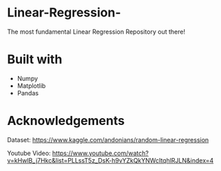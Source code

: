 # Linear-Regression- 
The most fundamental Linear Regression Repository out there! 

# Built with 
* Numpy
* Matplotlib
* Pandas 

# Acknowledgements
Dataset: https://www.kaggle.com/andonians/random-linear-regression

Youtube Video: https://www.youtube.com/watch?v=kHwlB_j7Hkc&list=PLLssT5z_DsK-h9vYZkQkYNWcItqhlRJLN&index=4
